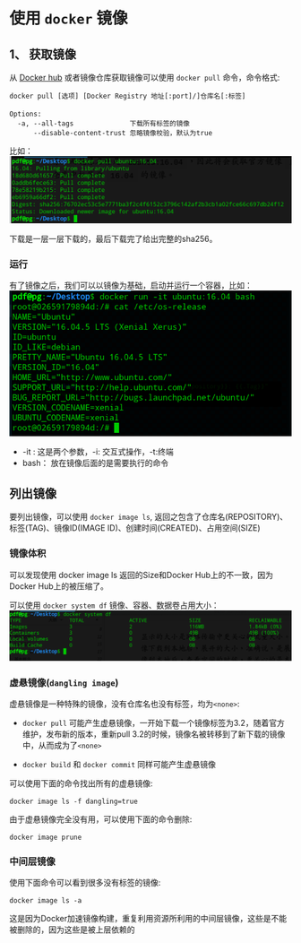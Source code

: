 # 使用 `docker` 镜像

## 1、 获取镜像

从 [Docker hub](https://hub.docker.com/explore/) 或者镜像仓库获取镜像可以使用 `docker pull` 命令，命令格式:
```shell
docker pull [选项] [Docker Registry 地址[:port]/]仓库名[:标签]

Options:
  -a, --all-tags              下载所有标签的镜像
      --disable-content-trust 忽略镜像校验，默认为true
```

比如：
![docker pull ubuntu:16.04](./image/docker_pull_ubuntu.png)

下载是一层一层下载的，最后下载完了给出完整的sha256。

### 运行

有了镜像之后，我们可以以镜像为基础，启动并运行一个容器，比如：
![docker run -it ubuntu:16.04 bash](./image/docker_run_ubuntu.png)

- -it : 这是两个参数，-i: 交互式操作，-t:终端
- bash： 放在镜像后面的是需要执行的命令

## 列出镜像

要列出镜像，可以使用 `docker image ls`, 返回之包含了仓库名(REPOSITORY)、标签(TAG)、镜像ID(IMAGE ID)、创建时间(CREATED)、占用空间(SIZE)

### 镜像体积
可以发现使用 docker image ls 返回的Size和Docker Hub上的不一致，因为Docker Hub上的被压缩了。

可以使用 `docker system df` 镜像、容器、数据卷占用大小：
![docker system df](./image/docker_system_df.png)

### 虚悬镜像(`dangling image`)
虚悬镜像是一种特殊的镜像，没有仓库名也没有标签，均为`<none>`:
- `docker pull` 可能产生虚悬镜像，一开始下载一个镜像标签为3.2，随着官方维护，发布新的版本，重新pull 3.2的时候，镜像名被转移到了新下载的镜像中，从而成为了`<none>`

- `docker build` 和 `docker commit` 同样可能产生虚悬镜像

可以使用下面的命令找出所有的虚悬镜像:
```shell
docker image ls -f dangling=true
```

由于虚悬镜像完全没有用，可以使用下面的命令删除:
```shell
docker image prune
```

### 中间层镜像
使用下面命令可以看到很多没有标签的镜像:
```shell
docker image ls -a
```

这是因为Docker加速镜像构建，重复利用资源所利用的中间层镜像，这些是不能被删除的，因为这些是被上层依赖的

